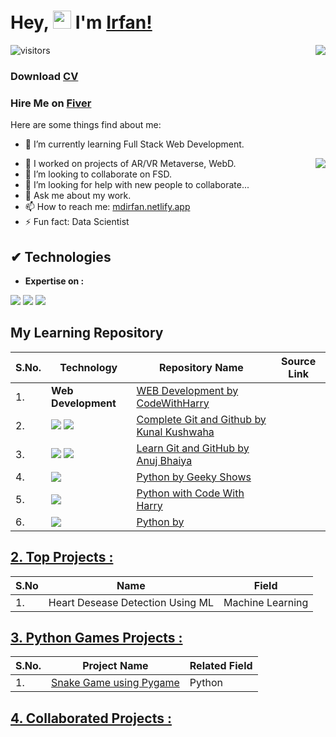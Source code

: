 # Hey, <img src="https://github.com/TheDudeThatCode/TheDudeThatCode/blob/master/Assets/Hi.gif" width="29"> I'm [Irfan!](https://mdirfan.netlify.app/)

<!-- Statistics -->
<img align="right" src="https://github-readme-stats.vercel.app/api?username=dev-mdirfan&theme=light&show_icons=true&count_private=true">

![visitors](https://visitor-badge.laobi.icu/badge?page_id=dev-mdirfan.dev-mdirfan)

<h3 align="">Download <a href="https://drive.google.com/file/d/137eaIMLDX2g49ewRlq4Zlkq6uHR_FiOU/view?usp=sharing" target="_blank">CV</a></h3>
<h3 align="">Hire Me on <a href="">Fiver</a></h3>

Here are some things find about me:
<!-- - 🔭 I’m currently working on ... -->
- 🌱 I’m currently learning Full Stack Web Development.

<img align="right" src="https://github-readme-stats.vercel.app/api/top-langs/?username=dev-mdirfan&layout=compact&theme=light">

- 🌱 I worked on projects of AR/VR Metaverse, WebD.
- 👯 I’m looking to collaborate on FSD.
- 🤔 I’m looking for help with new people to collaborate...
- 💬 Ask me about my work.
- 📫 How to reach me: [mdirfan.netlify.app](https://mdirfan.netlify.app/)
- ⚡ Fun fact: Data Scientist

##  ✔ Technologies 

- __Expertise on :__

<img src="https://img.shields.io/badge/Python-FFD43B?style=for-the-badge&logo=python&logoColor=blue"> <img src="https://img.shields.io/badge/Git-F05032?style=for-the-badge&logo=git&logoColor=white"> <img src="https://img.shields.io/badge/GitHub-100000?style=for-the-badge&logo=github&logoColor=white"> 
<!-- <img src="https://img.shields.io/badge/-Python-blue?style=for-the-badge&logo=python&logoColor=yellow"> -->

<!-- Statistics -->

<!--    ![Github stats](https://github-readme-stats.vercel.app/api?username=dev-mdirfan&theme=light&show_icons=true&count_private=true)
   <br>
  ![Top Languages Card](https://github-readme-stats.vercel.app/api/top-langs/?username=dev-mdirfan&layout=compact&theme=light) -->




<!-- ## [1. Go To My Learning Repos :](https://github.com/dev-mdirfan/My-Learning-Repos.git) -->

## My Learning Repository

|S.No.|Technology|Repository Name|Source Link|
|---|---|---|---|
|1.|__Web Development__|[WEB Development by CodeWithHarry](https://github.com/dev-mdirfan/WEB-Development-CWH.git)||
|2.|<img src="https://img.shields.io/badge/Git-F05032?style=for-the-badge&logo=git&logoColor=white"> <img src="https://img.shields.io/badge/GitHub-100000?style=for-the-badge&logo=github&logoColor=white">|[Complete Git and Github by Kunal Kushwaha](https://github.com/dev-mdirfan/git-and-github-by-kunal-kushwaha-notes.git)||
|3.|<img src="https://img.shields.io/badge/Git-F05032?style=for-the-badge&logo=git&logoColor=white"> <img src="https://img.shields.io/badge/GitHub-100000?style=for-the-badge&logo=github&logoColor=white">|[Learn Git and GitHub by Anuj Bhaiya](https://github.com/dev-mdirfan/git-and-github-by-Anuj-bhaiya-notes.git)||
|4.|<img src="https://img.shields.io/badge/Python-FFD43B?style=for-the-badge&logo=python&logoColor=blue">|[Python by Geeky Shows](https://github.com/dev-mdirfan/Python-by-Geeky-Shows.git)||
|5.|<img src="https://img.shields.io/badge/Python-FFD43B?style=for-the-badge&logo=python&logoColor=blue">|[Python with Code With Harry](https://github.com/dev-mdirfan/Python-CWH.git)||
|6.|<img src="https://img.shields.io/badge/Python-FFD43B?style=for-the-badge&logo=python&logoColor=blue">|[Python by ]()||

## [2. Top Projects :](/)

|S.No|Name|Field|
|---|---|---|
|1.|Heart Desease Detection Using ML|Machine Learning|

<!-- ### End-to-End Projects : -->

## [3. Python Games Projects :](/)

|S.No.|Project Name|Related Field|
|---|---|---|
|1.|[Snake Game using Pygame](https://github.com/dev-mdirfan/Snake-Game-Using-Python.git)|Python|

## [4. Collaborated Projects :](/)
